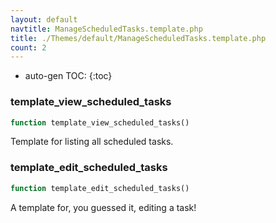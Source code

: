 ```yaml
---
layout: default
navtitle: ManageScheduledTasks.template.php
title: ./Themes/default/ManageScheduledTasks.template.php
count: 2
---
```

* auto-gen TOC:
{:toc}
### template_view_scheduled_tasks

```php
function template_view_scheduled_tasks()
```
Template for listing all scheduled tasks.



### template_edit_scheduled_tasks

```php
function template_edit_scheduled_tasks()
```
A template for, you guessed it, editing a task!




